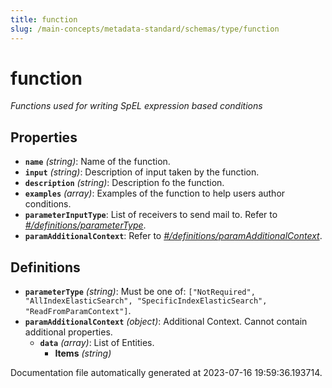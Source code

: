 ```yaml
---
title: function
slug: /main-concepts/metadata-standard/schemas/type/function
---
```


# function

*Functions used for writing SpEL expression based conditions*

## Properties

- **`name`** *(string)*: Name of the function.
- **`input`** *(string)*: Description of input taken by the function.
- **`description`** *(string)*: Description fo the function.
- **`examples`** *(array)*: Examples of the function to help users author conditions.
- **`parameterInputType`**: List of receivers to send mail to. Refer to *[#/definitions/parameterType](#definitions/parameterType)*.
- **`paramAdditionalContext`**: Refer to *[#/definitions/paramAdditionalContext](#definitions/paramAdditionalContext)*.
## Definitions

- <a id="definitions/parameterType"></a>**`parameterType`** *(string)*: Must be one of: `["NotRequired", "AllIndexElasticSearch", "SpecificIndexElasticSearch", "ReadFromParamContext"]`.
- <a id="definitions/paramAdditionalContext"></a>**`paramAdditionalContext`** *(object)*: Additional Context. Cannot contain additional properties.
  - **`data`** *(array)*: List of Entities.
    - **Items** *(string)*


Documentation file automatically generated at 2023-07-16 19:59:36.193714.

